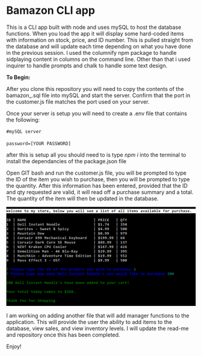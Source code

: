 # Bamazon CLI app

This is a CLI app built with node and uses mySQL to host the database functions. When you load the app it will display some hard-coded items with information on stock, price, and ID number. This is pulled straight from the database and will update each time depending on what you have done in the previous session. I used the columnify npm package to handle sidplaying content in columns on the command line. Other than that i used inquirer to handle prompts and chalk to handle some text design. 

**To Begin:**

After you clone this repository you will need to copy the contents of the bamazon_.sql file into mySQL and start the server. Confirm that the port in the customer.js file matches the port used on your server. 

Once your server is setup you will need to create a .env file that contains the following:

    #mySQL server
    
    password=[YOUR PASSWORD]
    
after this is setup all you should need to is type *npm i* into the terminal to install the dependancies of the package.json file

Open GIT bash and run the customer.js file, you will be prompted to type the ID of the item you wish to purchase, then you will be prompted to type the quantity. After this information has been entered, provided that the ID and qty requested are valid, it will read off a purchase summary and a total. The quantity of the item will then be updated in the database.

![demo](https://github.com/huntertrammell/bamazon/blob/master/images/demo.PNG)

I am working on adding another file that will add manager functions to the application. This will provide the user the ability to add items to the database, view sales, and view inventory levels. I will update the read-me and repository once this has been completed.

Enjoy!
